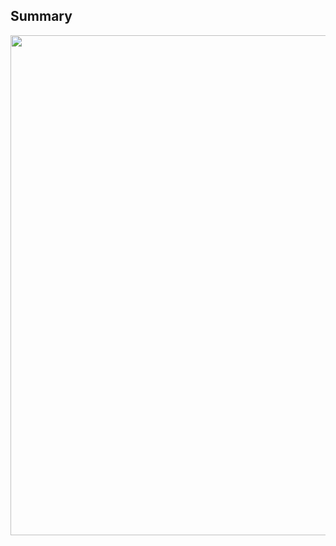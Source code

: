 Summary
--
<a href="https://github.com/ryo-ma/github-profile-trophy">
  <img width=800 src="https://github-profile-trophy.vercel.app/?username=EXT5RCH&column=8&theme=dracula"/>
</a>

<!--
**EXT5RCH/EXT5RCH** is a ✨ _special_ ✨ repository because its `README.md` (this file) appears on your GitHub profile.

Here are some ideas to get you started:

- 🔭 I’m currently working on ...
- 🌱 I’m currently learning ...
- 👯 I’m looking to collaborate on ...
- 🤔 I’m looking for help with ...
- 💬 Ask me about ...
- 📫 How to reach me: ...
- 😄 Pronouns: ...
- ⚡ Fun fact: ...
-->
